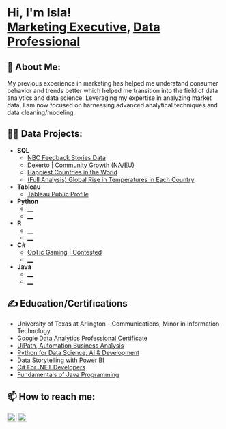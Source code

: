 <h1>Hi, I'm Isla! <br/><a href="https://islaaltamirano.com">Marketing Executive</a>, <a href="https://github.com/islajae">Data Professional</a></h1>

<h2>👩 About Me:</h2>

My previous experience in marketing has helped me understand consumer behavior and trends better which helped me transition into the field of data analytics and data science. Leveraging my expertise in analyzing market data, I am now focused on harnessing advanced analytical techniques and data cleaning/modeling.

<h2>👨‍💻 Data Projects:</h2>

- <b>SQL</b>
  - [NBC Feedback Stories Data](https://github.com/islajae/SQL.portfolio/blob/82123d1c6ed6fbc3d9d8eb526e345787af8b1cb4/NBC%20Feedback%20Stories%20Data)
  - [Dexerto | Community Growth (NA/EU)](https://github.com/islajae/SQL.portfolio/blob/3e319696bbf492d99c95eac2ca6afb36a06fdcf5/Dexerto%20Community%20Growth)
  - [Happiest Countries in the World](https://github.com/islajae/SQL.portfolio/blob/9c4f517e763c280fa075d921b55254b5c4399035/Happiest%20Countries%20in%20the%20World)
  - [(Full Analysis) Global Rise in Temperatures in Each Country](https://github.com/islajae/SQL-Full-Analysis/blob/main/README.md)
- <b>Tableau</b>
  - [Tableau Public Profile](https://public.tableau.com/app/profile/isla.altamirano/vizzes)
- <b>Python</b>
  - [__](https://github.com/)
  - [__](https://github.com/)
- <b>R</b>
  - [__](https://github.com/)
  - [__](https://github.com/)
- <b>C#</b>
  - [OpTic Gaming | Contested](https://github.com/)
  - [__](https://github.com/)
- <b>Java</b>
  - [__](https://github.com/)
  - [__](https://github.com/)

<h2>✍️ Education/Certifications</h2>

- University of Texas at Arlington - Communications, Minor in Information Technology
- [Google Data Analytics Professional Certificate](https://coursera.org/share/9f48008d18fcb24e613d84d9ce94d43c)
- [UiPath, Automation Business Analysis](https://www.coursera.org/account/accomplishments/verify/817CGH18KQ6V)
- [Python for Data Science, AI & Development](https://github.com/)
- [Data Storytelling with Power BI](https://github.com/)
- [C# For .NET Developers](https://github.com/)
- [Fundamentals of Java Programming](https://github.com/)


<h2> 📫 How to reach me:</h2>

[<img align="left" alt="Isla Altamirano | Email" width="22px" src="https://cdn.jsdelivr.net/npm/simple-icons@v3/icons/google.svg" />][email]
[<img align="left" alt="Isla Altamirano | LinkedIn" width="22px" src="https://cdn.jsdelivr.net/npm/simple-icons@v3/icons/linkedin.svg" />][linkedin]

[email]:  mailto:isla.altamirano94@gmail.com
[linkedin]: https://www.linkedin.com/in/isla-altamirano-04300b106/
